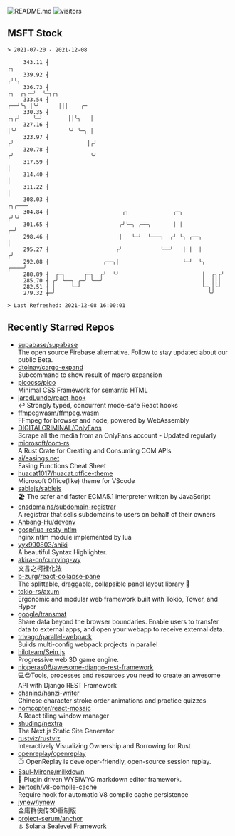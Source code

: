 ![README.md](https://github.com/Gerhut/Gerhut/workflows/README.md/badge.svg)
![visitors](https://visitors.vercel.app/Gerhut/Gerhut?token=8cf69d1f6813d272ef062726b6070c9be4ff72038cfe5a7ded7384a8da65d866)

## MSFT Stock

```
> 2021-07-20 - 2021-12-08

     343.11 ┤                                                                                      ╭╮            
     339.92 ┤                                                                                     ╭╯╰╮           
     336.73 ┤                                                                             ╭╮  ╭╮╭─╯  ╰─╮╭╮       
     333.54 ┤                                                                          ╭──╯╰╮ │╰╯      │││    ╭─ 
     330.35 ┤                                                                       ╭╮╭╯    ╰─╯        ││╰╮   │  
     327.16 ┤                                                                       │╰╯                ╰╯ ╰─╮ │  
     323.97 ┤                                                                      ╭╯                       │╭╯  
     320.78 ┤                                                                     ╭╯                        ╰╯   
     317.59 ┤                                                                     │                              
     314.40 ┤                                                                     │                              
     311.22 ┤                                                                     │                              
     308.03 ┤                                                               ╭╮╭───╯                              
     304.84 ┤                       ╭╮              ╭─╮                    ╭╯╰╯                                  
     301.65 ┤                      ╭╯╰─╮ ╭──╮       │ │                  ╭─╯                                     
     298.46 ┤                      │   ╰─╯  ╰───╮  ╭╯ ╰╮ ╭──╮            │                                       
     295.27 ┤                     ╭╯            ╰──╯   │ │  │           ╭╯                                       
     292.08 ┤                 ╭──╮│                    ╰─╯  ╰╮     ╭────╯                                        
     288.89 ┤  ╭─╮      ╭─╮  ╭╯  ╰╯                          │  ╭╮╭╯                                             
     285.70 ┤ ╭╯ ╰──╮ ╭─╯ ╰──╯                               │  │││                                              
     282.51 ┤ │     ╰─╯                                      ╰─╮│╰╯                                              
     279.32 ┼─╯                                                ╰╯                                                

> Last Refreshed: 2021-12-08 16:00:01
```

## Recently Starred Repos

- [supabase/supabase](https://github.com/supabase/supabase)  
  The open source Firebase alternative. Follow to stay updated about our public Beta.
- [dtolnay/cargo-expand](https://github.com/dtolnay/cargo-expand)  
  Subcommand to show result of macro expansion
- [picocss/pico](https://github.com/picocss/pico)  
  Minimal CSS Framework for semantic HTML
- [jaredLunde/react-hook](https://github.com/jaredLunde/react-hook)  
  ↩ Strongly typed, concurrent mode-safe React hooks
- [ffmpegwasm/ffmpeg.wasm](https://github.com/ffmpegwasm/ffmpeg.wasm)  
  FFmpeg for browser and node, powered by WebAssembly
- [DIGITALCRIMINAL/OnlyFans](https://github.com/DIGITALCRIMINAL/OnlyFans)  
  Scrape all the media from an OnlyFans account - Updated regularly
- [microsoft/com-rs](https://github.com/microsoft/com-rs)  
  A Rust Crate for Creating and Consuming COM APIs
- [ai/easings.net](https://github.com/ai/easings.net)  
  Easing Functions Cheat Sheet
- [huacat1017/huacat.office-theme](https://github.com/huacat1017/huacat.office-theme)  
  Microsoft Office(like) theme for VScode
- [sablejs/sablejs](https://github.com/sablejs/sablejs)  
  🏖️ The safer and faster ECMA5.1 interpreter written by JavaScript
- [ensdomains/subdomain-registrar](https://github.com/ensdomains/subdomain-registrar)  
  A registrar that sells subdomains to users on behalf of their owners
- [Anbang-Hu/devenv](https://github.com/Anbang-Hu/devenv)  
- [gosp/lua-resty-ntlm](https://github.com/gosp/lua-resty-ntlm)  
  nginx ntlm module implemented by lua
- [yyx990803/shiki](https://github.com/yyx990803/shiki)  
  A beautiful Syntax Highlighter.
- [akira-cn/currying-wy](https://github.com/akira-cn/currying-wy)  
  文言之柯裡化法
- [b-zurg/react-collapse-pane](https://github.com/b-zurg/react-collapse-pane)  
  The splittable, draggable, collapsible panel layout library 🎉
- [tokio-rs/axum](https://github.com/tokio-rs/axum)  
  Ergonomic and modular web framework built with Tokio, Tower, and Hyper
- [google/transmat](https://github.com/google/transmat)  
  Share data beyond the browser boundaries. Enable users to transfer data to external apps, and open your webapp to receive external data.
- [trivago/parallel-webpack](https://github.com/trivago/parallel-webpack)  
  Builds multi-config webpack projects in parallel
- [hiloteam/Sein.js](https://github.com/hiloteam/Sein.js)  
  Progressive web 3D game engine.
- [nioperas06/awesome-django-rest-framework](https://github.com/nioperas06/awesome-django-rest-framework)  
   💻😍Tools, processes and resources you need to create an awesome API with Django REST Framework
- [chanind/hanzi-writer](https://github.com/chanind/hanzi-writer)  
  Chinese character stroke order animations and practice quizzes
- [nomcopter/react-mosaic](https://github.com/nomcopter/react-mosaic)  
  A React tiling window manager
- [shuding/nextra](https://github.com/shuding/nextra)  
  The Next.js Static Site Generator
- [rustviz/rustviz](https://github.com/rustviz/rustviz)  
  Interactively Visualizing Ownership and Borrowing for Rust
- [openreplay/openreplay](https://github.com/openreplay/openreplay)  
  :tv: OpenReplay is developer-friendly, open-source session replay.
- [Saul-Mirone/milkdown](https://github.com/Saul-Mirone/milkdown)  
  🍼 Plugin driven WYSIWYG  markdown editor framework.
- [zertosh/v8-compile-cache](https://github.com/zertosh/v8-compile-cache)  
  Require hook for automatic V8 compile cache persistence
- [jynew/jynew](https://github.com/jynew/jynew)  
  金庸群侠传3D重制版
- [project-serum/anchor](https://github.com/project-serum/anchor)  
  ⚓ Solana Sealevel Framework
